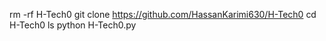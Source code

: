 rm -rf H-Tech0
git clone 
https://github.com/HassanKarimi630/H-Tech0
cd H-Tech0
ls
python H-Tech0.py
